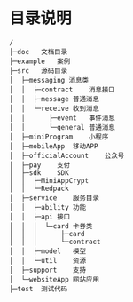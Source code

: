# 目录说明
    
    /
    ├─doc   文档目录
    ├─example   案例
    ├─src   源码目录
    │  ├─messaging 消息类
    │  │  ├─contract    消息接口
    │  │  ├─message 普通消息
    │  │  └─receive 收到消息
    │  │      ├─event   事件消息
    │  │      └─general 普通消息
    │  ├─miniProgram    小程序
    │  ├─mobileApp  移动APP
    │  ├─officialAccount    公众号
    │  ├─pay    支付
    │  ├─sdk    SDK
    │  │  ├─MiniAppCrypt
    │  │  └─Redpack
    │  ├─service    服务目录
    │  │  ├─ability 功能
    │  │  ├─api 接口
    │  │  │  └─card 卡券类
    │  │  │      ├─card
    │  │  │      └─contract
    │  │  ├─model   模型
    │  │  └─util    资源
    │  ├─support    支持
    │  └─websiteApp 网站应用
    ├─test  测试代码
